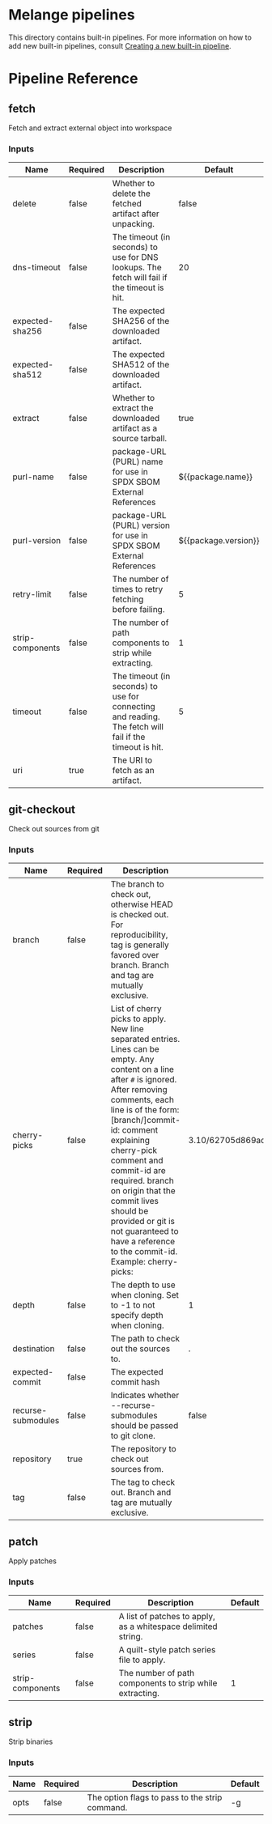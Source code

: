 # Melange pipelines

This directory contains built-in pipelines. For more information on how to add
new built-in pipelines, consult [Creating a new built-in pipeline](/docs/PIPELINES.md#creating-new-built-in-pipelines).
<!-- start:pipeline-reference-gen -->
# Pipeline Reference

## fetch

Fetch and extract external object into workspace

### Inputs

| Name | Required | Description | Default |
| ---- | -------- | ----------- | ------- |
| delete | false | Whether to delete the fetched artifact after unpacking.  | false |
| dns-timeout | false | The timeout (in seconds) to use for DNS lookups. The fetch will fail if the timeout is hit.  | 20 |
| expected-sha256 | false | The expected SHA256 of the downloaded artifact.  |  |
| expected-sha512 | false | The expected SHA512 of the downloaded artifact.  |  |
| extract | false | Whether to extract the downloaded artifact as a source tarball.  | true |
| purl-name | false | package-URL (PURL) name for use in SPDX SBOM External References  | ${{package.name}} |
| purl-version | false | package-URL (PURL) version for use in SPDX SBOM External References  | ${{package.version}} |
| retry-limit | false | The number of times to retry fetching before failing.  | 5 |
| strip-components | false | The number of path components to strip while extracting.  | 1 |
| timeout | false | The timeout (in seconds) to use for connecting and reading. The fetch will fail if the timeout is hit.  | 5 |
| uri | true | The URI to fetch as an artifact.  |  |

## git-checkout

Check out sources from git

### Inputs

| Name | Required | Description | Default |
| ---- | -------- | ----------- | ------- |
| branch | false | The branch to check out, otherwise HEAD is checked out. For reproducibility, tag is generally favored over branch. Branch and tag are mutually exclusive.  |  |
| cherry-picks | false | List of cherry picks to apply. New line separated entries.  Lines can be empty. Any content on a line after `#` is ignored. After removing comments, each line is of the form:      [branch/]commit-id: comment explaining cherry-pick  comment and commit-id are required.  branch on origin that the commit lives should be provided or git is not guaranteed to have a reference to the commit-id.    Example:     cherry-picks: |       3.10/62705d869aca4055e8a96e2ed4f9013e9917c661:  |  |
| depth | false | The depth to use when cloning. Set to -1 to not specify depth when cloning.  | 1 |
| destination | false | The path to check out the sources to.  | . |
| expected-commit | false | The expected commit hash  |  |
| recurse-submodules | false | Indicates whether --recurse-submodules should be passed to git clone.  | false |
| repository | true | The repository to check out sources from.  |  |
| tag | false | The tag to check out.  Branch and tag are mutually exclusive.  |  |

## patch

Apply patches

### Inputs

| Name | Required | Description | Default |
| ---- | -------- | ----------- | ------- |
| patches | false | A list of patches to apply, as a whitespace delimited string.  |  |
| series | false | A quilt-style patch series file to apply.  |  |
| strip-components | false | The number of path components to strip while extracting.  | 1 |

## strip

Strip binaries

### Inputs

| Name | Required | Description | Default |
| ---- | -------- | ----------- | ------- |
| opts | false | The option flags to pass to the strip command.  | -g |


<!-- end:pipeline-reference-gen -->